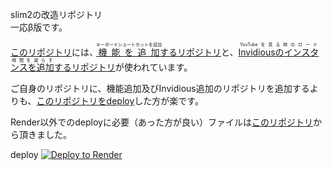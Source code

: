 slim2の改造リポジトリ<br>
一応β版です。

<a href="new-instance(yuki): https://github.com/LunaKamituki/new-instance">このリポジトリ</a>には、<a href="https://github.com/LunaKamituki/yuki-source"><ruby>機能を追加<rt>キーボードショートカットを追加</rt></ruby>するリポジトリ</a>と、<a href="https://github.com/LunaKamituki/yukiyoutube-inv-instances"><ruby>Invidiousのインスタンスを追加<rt>YouTubeを見る時のロード時間を減らす</rt></ruby>するリポジトリ</a>が使われています。

ご自身のリポジトリに、機能追加及びInvidious追加のリポジトリを追加するよりも、<a href="https://dashboard.render.com/blueprint/new?repo=https%3A%2F%2Fgithub.com%2FLunaKamituki%2Fnew-instance">このリポジトリをdeploy</a>した方が楽です。

Render以外でのdeployに必要（あった方が良い）ファイルは<a href="https://github.com/siawaseok3/slim-2-by-siawaseok">このリポジトリ</a>から頂きました。

deploy
<a href="https://render.com/deploy?repo=https://github.com/Tenakskd/Keihou-instance">
 <img src="https://render.com/images/deploy-to-render-button.svg" alt="Deploy to Render"><br>
